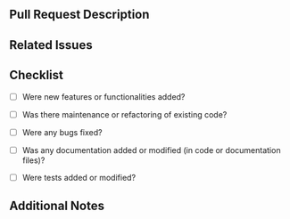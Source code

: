## Pull Request Description

<!-- Include a brief overview describing the accomplishments of this pull request. -->

## Related Issues

<!-- List any issues related to this PR, if any. -->

## Checklist

- [ ] Were new features or functionalities added?
- [ ] Was there maintenance or refactoring of existing code?
- [ ] Were any bugs fixed?
- [ ] Was any documentation added or modified (in code or documentation files)?
- [ ] Were tests added or modified?


## Additional Notes

<!-- Add any additional information or context that might be relevant to reviewers. -->
